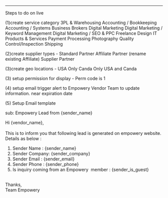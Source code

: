 -----------------------------------------
Steps to do on live

(1)create service category
	3PL & Warehousing
	Accounting / Bookkeeping
	Accounting / Systems
	Business Brokers
	Digital Marketing
	Digital Marketing / Keyword Management
	Digital Marketing / SEO & PPC
	Freelance Design
	IT Products & Services
	Payment Processing
	Photography
	Quality Control/Inspection
	Shipping

(2)create supplier types - 
	Standard Partner
	Affiliate Partner (rename existing Affiliate)
	Supplier Partner

(3)create geo locations -
	USA Only
	Canda Only
	USA and Canda

(3) setup permission for display - Perm code is 1

(4) setup email trigger alert to Empowery Vendor Team to update information. near expiration date

(5) Setup Email template

sub: Empowery Lead  from  {sender_name}

<div>Hi {vendor_name},</div>
<div><br></div>
<div>This is to inform you that following lead is generated on empowery website. </div>
<div>Details as below :</div>
<ol>
<li>Sender Name : {sender_name}</li>
<li>Sender Company: {sender_company}</li>
<li>Sender Email : {sender_email}</li>
<li>Sender Phone : {sender_phone}</li>
<li>Is inquiry coming from an Empowery  member : {sender_is_guest}</li>
</ol>
<div><br></div>
<div>Thanks,</div>
<div>Team Empowery</div>